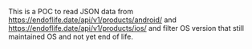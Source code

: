 This is a POC to read JSON data from https://endoflife.date/api/v1/products/android/ and https://endoflife.date/api/v1/products/ios/ and filter OS version that still maintained OS and not yet end of  life.
